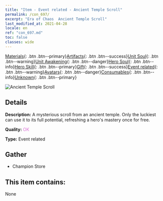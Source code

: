 ```yaml
---
title: "Item - Event related - Ancient Temple Scroll"
permalink: /con_697/
excerpt: "Era of Chaos  Ancient Temple Scroll"
last_modified_at: 2021-04-28
locale: en
ref: "con_697.md"
toc: false
classes: wide
---
```

 [Materials](/Items/){: .btn .btn--primary}[Artifacts](/Items/Artifacts/){: .btn .btn--success}[Unit Soul](/Items/UnitSoul/){: .btn .btn--warning}[Unit Awakening](/Items/UnitAwakening/){: .btn .btn--danger}[Hero Soul](/Items/HeroSoul/){: .btn .btn--info}[Hero Skill](/Items/HeroSkill/){: .btn .btn--primary}[Gift](/Items/Gift/){: .btn .btn--success}[Event related](/Items/Events/){: .btn .btn--warning}[Avatars](/Items/Avatars/){: .btn .btn--danger}[Consumables](/Items/Consumables/){: .btn .btn--info}[Unknown](/Items/Unknown/){: .btn .btn--primary}

 ![Ancient Temple Scroll](/images/t/i_373.png)

## Details
 **Description:** A mysterious scroll from an ancient temple. Only the luckiest can use it to its full potential, refreshing a hero's mastery once for free.

 **Quality:** <span style="color: #DA70D6">OK</span>

 **Type:** Event related

## Gather

*    Champion Store 

## This item contains:

  None

